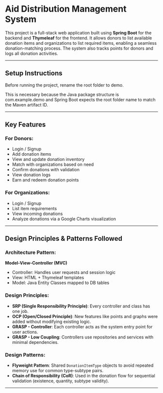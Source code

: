 # Aid Distribution Management System

This project is a full-stack web application built using **Spring Boot** for the backend and **Thymeleaf** for the frontend. It allows donors to list available donation items and organizations to list required items, enabling a seamless donation-matching process. The system also tracks points for donors and logs all donation activities.

---

## Setup Instructions

Before running the project, rename the root folder to demo.

This is necessary because the Java package structure is com.example.demo and Spring Boot expects the root folder name to match the Maven artifact ID.

---

## Key Features

### For Donors:
- Login / Signup
- Add donation items
- View and update donation inventory
- Match with organizations based on need
- Confirm donations with validation
- View donation logs
- Earn and redeem donation points

### For Organizations:
- Login / Signup
- List item requirements
- View incoming donations
- Analyze donations via a Google Charts visualization

---

##  Design Principles & Patterns Followed

###  Architecture Pattern:
**Model-View-Controller (MVC)**  
- Controller: Handles user requests and session logic  
- View: HTML + Thymeleaf templates  
- Model: Java Entity Classes mapped to DB tables  

###  Design Principles:
- **SRP (Single Responsibility Principle)**: Every controller and class has one job.
- **OCP (Open/Closed Principle)**: New features like points and graphs were added without modifying existing logic.
- **GRASP - Controller**: Each controller acts as the system entry point for user actions.
- **GRASP - Low Coupling**: Controllers use repositories and services with minimal dependencies.

###  Design Patterns:
- **Flyweight Pattern**: Shared `DonationItemType` objects to avoid repeated memory use for common type-subtype pairs.
- **Chain of Responsibility (CoR)**: Used in the donation flow for sequential validation (existence, quantity, subtype validity).

---

